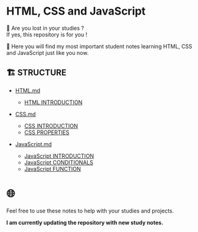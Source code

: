 # HTML, CSS and JavaScript

👀 Are you lost in your studies ? <br>
If yes, this repository is for you !<br>

📌 Here you will find my most important student notes learning HTML, CSS and JavaScript just like you now. 

## 🏗️ STRUCTURE
- [HTML.md](Html.md/)  
   - [HTML INTRODUCTION](Html.md/Html-introduction.md)

- [CSS.md](CSS.md/)
    - [CSS INTRODUCTION](CSS.md/CSS-Introduction.md)
    - [CSS PROPERTIES](CSS.md/CSS-Properties.md)

- [JavaScript.md](JavaScript.md/)
    - [JavaScript INTRODUCTION](JavaScript.md/JS-Introduction.md)
    - [JavaScript CONDITIONALS](JavaScript.md/JS-Conditionals.md)
    - [JavaScript FUNCTION](JavaScript.md/JS-Function.md)


# 🌐
Feel free to use these notes to help with your studies and projects. <br>

<b>I am currently updating the repository with new study notes.</b>